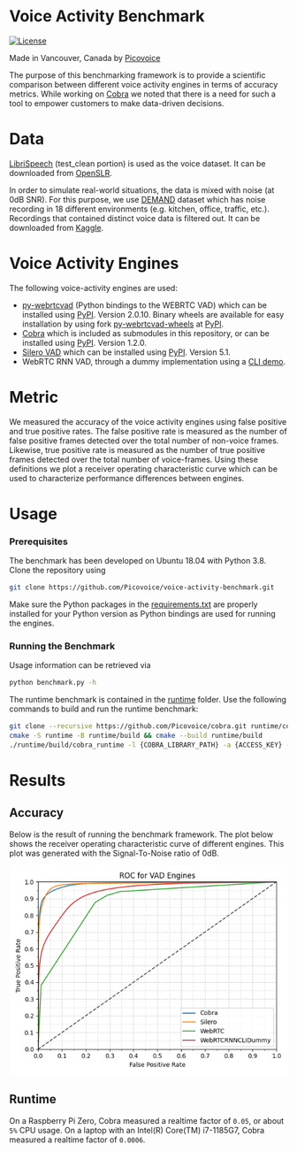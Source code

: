 # Voice Activity Benchmark

[![License](https://img.shields.io/badge/License-Apache%202.0-blue.svg)](https://github.com/Picovoice/voice-activity-benchmark/blob/master/LICENSE)

Made in Vancouver, Canada by [Picovoice](https://picovoice.ai)

The purpose of this benchmarking framework is to provide a scientific comparison between different voice activity
engines in terms of accuracy metrics. While working on [Cobra](https://github.com/Picovoice/Cobra)
we noted that there is a need for such a tool to empower customers to make data-driven decisions.


# Data

[LibriSpeech](http://www.openslr.org/12/) (test_clean portion) is used as the voice dataset.
It can be downloaded from [OpenSLR](http://www.openslr.org/resources/12/test-clean.tar.gz).

In order to simulate real-world situations, the data is mixed with noise (at 0dB SNR). For this purpose, we use
[DEMAND](https://asa.scitation.org/doi/abs/10.1121/1.4799597) dataset which has noise recording in 18 different
environments (e.g. kitchen, office, traffic, etc.). Recordings that contained distinct voice data is filtered out.
It can be downloaded from [Kaggle](https://www.kaggle.com/datasets/aanhari/demand-dataset).


# Voice Activity Engines

The following voice-activity engines are used:

- [py-webrtcvad](https://github.com/wiseman/py-webrtcvad) (Python bindings to the WEBRTC VAD)
which can be installed using [PyPI](https://pypi.org/project/webrtcvad/). Version 2.0.10.
Binary wheels are available for easy installation by using fork [py-webrtcvad-wheels](https://github.com/daanzu/py-webrtcvad-wheels) at [PyPI](https://pypi.org/project/webrtcvad-wheels/).
- [Cobra](https://github.com/Picovoice/Cobra) which is included as submodules in this repository,
or can be installed using [PyPI](https://pypi.org/project/pvcobra/). Version 1.2.0.
- [Silero VAD](https://github.com/snakers4/silero-vad) which can be installed using [PyPI](https://pypi.org/project/silero-vad/). Version 5.1.
- WebRTC RNN VAD, through a dummy implementation using a [CLI demo](https://github.com/daanzu/webrtc_rnnvad).


# Metric

We measured the accuracy of the voice activity engines using false positive and true positive rates.
The false positive rate is measured as the number of false positive frames detected over the total number of non-voice frames.
Likewise, true positive rate is measured as the number of true positive frames detected over the total number of voice-frames.
Using these definitions we plot a receiver operating characteristic curve which can be used to characterize performance differences between engines.


# Usage

### Prerequisites

The benchmark has been developed on Ubuntu 18.04 with Python 3.8. Clone the repository using

```bash
git clone https://github.com/Picovoice/voice-activity-benchmark.git
```

Make sure the Python packages in the [requirements.txt](/requirements.txt) are properly installed for your Python
version as Python bindings are used for running the engines.

### Running the Benchmark

Usage information can be retrieved via

```bash
python benchmark.py -h
```

The runtime benchmark is contained in the [runtime](/runtime) folder. Use the following commands to build and run the runtime benchmark:
```bash
git clone --recursive https://github.com/Picovoice/cobra.git runtime/cobra
cmake -S runtime -B runtime/build && cmake --build runtime/build
./runtime/build/cobra_runtime -l {COBRA_LIBRARY_PATH} -a {ACCESS_KEY} -w {TEST_WAVFILE_PATH}
```

# Results

## Accuracy

Below is the result of running the benchmark framework. The plot below shows the receiver operating characteristic curve
of different engines. This plot was generated with the Signal-To-Noise ratio of 0dB.

![](doc/img/summary.png)


## Runtime

On a Raspberry Pi Zero, Cobra measured a realtime factor of `0.05`, or about `5%` CPU usage.
On a laptop with an Intel(R) Core(TM) i7-1185G7, Cobra measured a realtime factor of `0.0006`.
